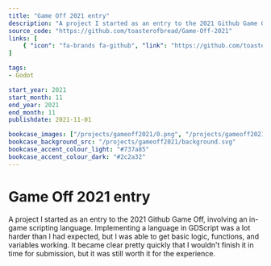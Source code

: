 ```yaml
---
title: "Game Off 2021 entry"
description: "A project I started as an entry to the 2021 Github Game Off, involving an in-game scripting language with basic but working logic, functions, and variables."
source_code: "https://github.com/toasterofbread/Game-Off-2021"
links: [
    { "icon": "fa-brands fa-github", "link": "https://github.com/toasterofbread/Game-Off-2021" }
]

tags:
- Godot

start_year: 2021
start_month: 11
end_year: 2021
end_month: 11
publishdate: 2021-11-01

bookcase_images: ["/projects/gameoff2021/0.png", "/projects/gameoff2021/1.png", "/projects/gameoff2021/2.png"]
bookcase_background_src: "/projects/gameoff2021/background.svg"
bookcase_accent_colour_light: "#737a85"
bookcase_accent_colour_dark: "#2c2a32"
---
```



# Game Off 2021 entry

A project I started as an entry to the 2021 Github Game Off, involving an in-game scripting language.
Implementing a language in GDScript was a lot harder than I had expected, but I was able to get basic logic, functions, and variables working.
It became clear pretty quickly that I wouldn't finish it in time for submission, but it was still worth it for the experience.
